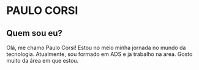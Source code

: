 # PAULO CORSI


## Quem sou eu?

Olá, me chamo Paulo Corsi! Estou no meio minha jornada no mundo da tecnologia. Atualmente, sou formado em ADS e ja trabalho na area. Gosto muito da área em que estou.